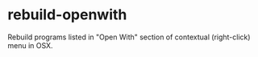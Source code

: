 rebuild-openwith
================

Rebuild programs listed in "Open With" section of contextual (right-click) menu in OSX.